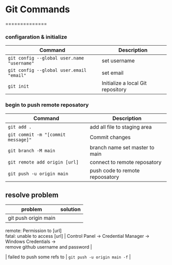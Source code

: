 # Git Commands
==============

### configaration & initialize

| Command | Description |
| ------- | ----------- |
| `git config --global user.name "username"` | set username |
| `git config --global user.email "email"` | set email |
| `git init` | Initialize a local Git repository |


### begin to push remote reposatory

| Command | Description |
| ------- | ----------- |
| `git add .` | add all file to staging area |
| `git commit -m "[commit message]"` | Commit changes |
| `git branch -M main` | branch name set master to main |
| `git remote add origin [url]` | connect to remote reposatory |
| `git push -u origin main` | push code to remote repoosatory |

## resolve problem
| problem | solution |
| ------- | -------- |
| git push origin main <br>
 remote: Permission to [url] <br>
 fatal: unable to access [url] | Control Panel -> Credential Manager -> <br>
                                Windows Credentials -> <br>
                                remove github username and password |

| failed to push some refs to | `git push -u origin main -f` | 